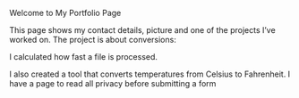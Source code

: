  Welcome to My Portfolio Page

This page shows my contact details, picture  and one of the projects I’ve worked on. The project is about conversions:

I calculated how fast a file is processed.

I also created a tool that converts temperatures from Celsius to Fahrenheit.
I have a page to read all privacy before submitting a form
